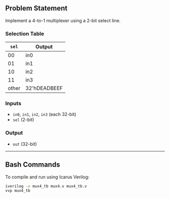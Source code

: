 ## Problem Statement
Implement a 4-to-1 multiplexer using a 2-bit select line.

### Selection Table

| `sel` | Output |
|-------|--------|
| 00    | in0    |
| 01    | in1    |
| 10    | in2    |
| 11    | in3    |
| other | 32'hDEADBEEF |

### Inputs
- `in0`, `in1`, `in2`, `in3` (each 32-bit)
- `sel` (2-bit)

### Output
- `out` (32-bit)

---

## Bash Commands

To compile and run using Icarus Verilog:

```bash
iverilog -o mux4_tb mux4.v mux4_tb.v
vvp mux4_tb
